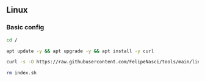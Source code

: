 ## Linux

### Basic config

```bash
cd /

apt update -y && apt upgrade -y && apt install -y curl

curl -s -O https://raw.githubusercontent.com/FelipeNasci/tools/main/linux/basic-config/index.sh && chmod +x index.sh && ./index.sh

rm index.sh
```
